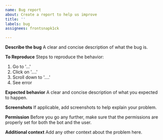 ```yaml
---
name: Bug report
about: Create a report to help us improve
title: ''
labels: bug
assignees: frontsnapk1ck

---
```


**Describe the bug**
A clear and concise description of what the bug is.

**To Reproduce**
Steps to reproduce the behavior:
1. Go to '...'
2. Click on '....'
3. Scroll down to '....'
4. See error

**Expected behavior**
A clear and concise description of what you expected to happen.

**Screenshots**
If applicable, add screenshots to help explain your problem.

**Permission**
Before you go any further, make sure that the permissions are properly set for both the bot and the user.

**Additional context**
Add any other context about the problem here.
